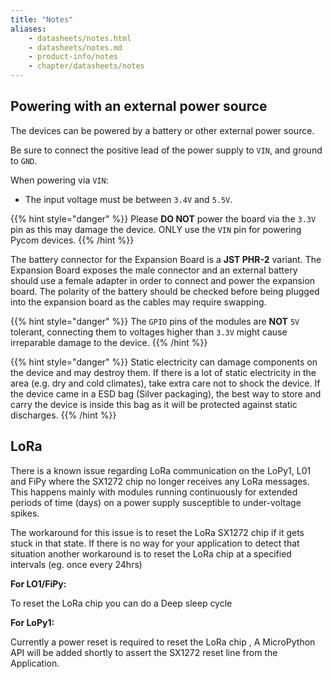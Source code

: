 ```yaml
---
title: "Notes"
aliases:
    - datasheets/notes.html
    - datasheets/notes.md
    - product-info/notes
    - chapter/datasheets/notes
---
```


## Powering with an external power source

The devices can be powered by a battery or other external power source.

Be sure to connect the positive lead of the power supply to `VIN`, and ground to `GND`.

When powering via `VIN`:

* The input voltage must be between `3.4V` and `5.5V`.

{{% hint style="danger" %}}
Please **DO NOT** power the board via the `3.3V` pin as this may damage the device. ONLY use the `VIN` pin for powering Pycom devices.
{{% /hint %}}

The battery connector for the Expansion Board is a **JST PHR-2** variant. The Expansion Board exposes the male connector and an external battery should use a female adapter in order to connect and power the expansion board. The polarity of the battery should be checked before being plugged into the expansion board as the cables may require swapping.

{{% hint style="danger" %}}
The `GPIO` pins of the modules are **NOT** `5V` tolerant, connecting them to voltages higher than `3.3V` might cause irreparable damage to the device.
{{% /hint %}}

{{% hint style="danger" %}}
Static electricity can damage components on the device and may destroy them. If there is a lot of static electricity in the area (e.g. dry and cold climates), take extra care not to shock the device. If the device came in a ESD bag (Silver packaging), the best way to store and carry the device is inside this bag as it will be protected against static discharges.
{{% /hint %}}

## LoRa
There is a known issue regarding LoRa communication on the LoPy1, L01 and FiPy where the SX1272 chip no longer receives any LoRa messages. This happens mainly with modules running continuously for extended periods of time (days) on a power supply susceptible to under-voltage spikes.

The workaround for this issue is to reset the LoRa SX1272 chip if it gets stuck in that state. If there is no way for your application to detect that situation another workaround is to reset the LoRa chip at a specified intervals (eg. once every 24hrs)


**For LO1/FiPy:**

To reset the LoRa chip you can do a Deep sleep cycle 

**For LoPy1:**

Currently a power reset is required to reset the LoRa chip , A MicroPython API will be added shortly to assert the SX1272 reset line from the Application.
